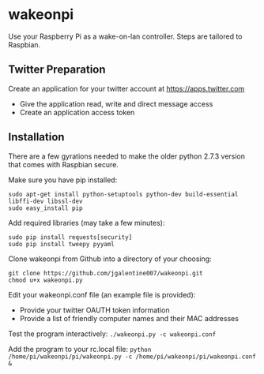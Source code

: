 # wakeonpi
Use your Raspberry Pi as a wake-on-lan controller.  Steps are tailored to Raspbian.

## Twitter Preparation

Create an application for your twitter account at https://apps.twitter.com
* Give the application read, write and direct message access
* Create an application access token

## Installation

There are a few gyrations needed to make the older python 2.7.3 version that comes with Raspbian secure.

Make sure you have pip installed:
```
sudo apt-get install python-setuptools python-dev build-essential libffi-dev libssl-dev
sudo easy_install pip
```

Add required libraries (may take a few minutes):
```
sudo pip install requests[security]
sudo pip install tweepy pyyaml
```

Clone wakeonpi from Github into a directory of your choosing:
```
git clone https://github.com/jgalentine007/wakeonpi.git
chmod u+x wakeonpi.py
```
Edit your wakeonpi.conf file (an example file is provided):
* Provide your twitter OAUTH token information
* Provide a list of friendly computer names and their MAC addresses

Test the program interactively:
`./wakeonpi.py -c wakeonpi.conf`

Add the program to your rc.local file:
`python /home/pi/wakeonpi/pi/wakeonpi.py -c /home/pi/wakeonpi/pi/wakeonpi.conf &`
